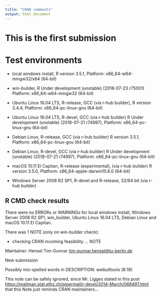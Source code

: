 ```yaml
---
title: "CRAN comments"
output: html_document
---
```


# This is the first submission

# Test environments

* local windows install, 
    R version 3.5.1, 
    Platform: x86_64-w64-mingw32/x64 (64-bit)
    
* win-builder, 
    R Under development (unstable) (2018-07-23 r75001)
    Platform: x86_64-w64-mingw32 (64-bit)

* Ubuntu Linux 16.04 LTS, R-release, GCC (via r-hub builder), 
    R version 3.4.4, 
    Platform: x86_64-pc-linux-gnu (64-bit)
    
* Ubuntu Linux 16.04 LTS, R-devel, GCC (via r-hub builder)
    R Under development (unstable) (2018-07-21 r74997), 
    Platform: x86_64-pc-linux-gnu (64-bit) 
    
* Debian Linux, R-release, GCC (via r-hub builder)
    R version 3.5.1, 
    Platform: x86_64-pc-linux-gnu (64-bit)
    
* Debian Linux, R-devel, GCC (via r-hub builder)
    R Under development (unstable) (2018-07-21 r74997), 
    Platform: x86_64-pc-linux-gnu (64-bit)
    
* macOS 10.11 El Capitan, R-release (experimental), (via r-hub builder)
    R version 3.5.0, 
    Platform: x86_64-apple-darwin15.6.0 (64-bit) 
    
* Windows Server 2008 R2 SP1, R-devel and R-release, 32/64 bit (via r-hub builder)

## R CMD check results

There were no ERRORs or WARNINGs for 
local windows install, Windows Server 2008 R2 SP1, win_builder, 
Ubuntu Linux 16.04 LTS, Debian Linux and macOS 10.11 El Capitan.

There was 1 NOTE (only on win-builder check):

* checking CRAN incoming feasibility ... NOTE

Maintainer: Hensel Tim-Gunnar <tim-gunnar.hensel@tu-berlin.de>
  
New submission

Possibly mis-spelled words in DESCRIPTION:
weibulltools (8:18)
  
This note can be safely ignored, since Mr. Ligges stated in this post 
https://mailman.stat.ethz.ch/pipermail/r-devel/2014-March/068497.html that this 
Note just reminds CRAN maintainers... 
